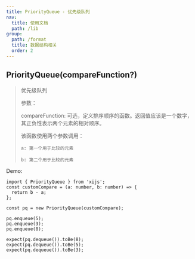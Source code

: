 ```yaml
---
title: PriorityQueue - 优先级队列
nav:
  title: 使用文档
  path: /lib
group:
  path: /format
  title: 数据结构相关
  order: 2
---
```


## PriorityQueue(compareFunction?)

> 优先级队列
>
> 参数：
>
> compareFunction: 可选，定义排序顺序的函数。返回值应该是一个数字，其正负性表示两个元素的相对顺序。
>
> 该函数使用两个参数调用：
>
>     a: 第一个用于比较的元素
>
>     b: 第二个用于比较的元素

Demo:

```tsx | pure
import { PriorityQueue } from 'xijs';
const customCompare = (a: number, b: number) => {
  return b - a;
};

const pq = new PriorityQueue(customCompare);

pq.enqueue(5);
pq.enqueue(3);
pq.enqueue(8);

expect(pq.dequeue()).toBe(8);
expect(pq.dequeue()).toBe(5);
expect(pq.dequeue()).toBe(3);
```
